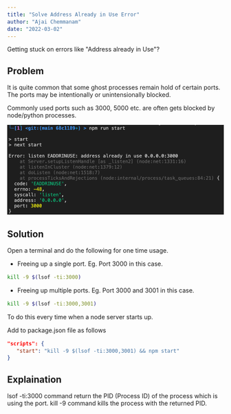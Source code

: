 ```yaml
---
title: "Solve Address Already in Use Error"
author: "Ajai Chemmanam"
date: "2022-03-02"
---
```


Getting stuck on errors like "Address already in Use"?

## Problem

It is quite common that some ghost processes remain hold of certain ports.
The ports may be intentionally or unintensionally blocked.

Commonly used ports such as 3000, 5000 etc. are often gets blocked by node/python processes.

![Address already in use Error](/static/blogImages/address_used.png)

## Solution

Open a terminal and do the following for one time usage.

- Freeing up a single port. Eg. Port 3000 in this case.

```bash
kill -9 $(lsof -ti:3000)
```

- Freeing up multiple ports. Eg. Port 3000 and 3001 in this case.

```bash
kill -9 $(lsof -ti:3000,3001)
```

To do this every time when a node server starts up.

Add to package.json file as follows

```json
"scripts": {
   "start": "kill -9 $(lsof -ti:3000,3001) && npm start"
}
```

## Explaination

lsof -ti:3000 command return the PID (Process ID) of the process which is using the port.
kill -9 command kills the process with the returned PID.
